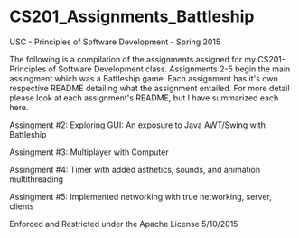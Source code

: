 # CS201_Assignments_Battleship
USC -  Principles of Software Development - Spring 2015

The following is a compilation of the assignments assigned for my CS201-Principles of Software Development class.
Assignments 2-5 begin the main assingment which was a Battleship game.
Each assignment has it's own respective README detailing what the assignment entailed.
For more detail please look at each assignment's README, but I have summarized each here.

Assingment #2: Exploring GUI: An exposure to Java AWT/Swing with Battleship

Assingment #3: Multiplayer with Computer

Assingment #4: Timer with added asthetics, sounds, and animation multithreading

Assingment #5:  Implemented networking with true networking, server, clients



Enforced and Restricted under the Apache License 5/10/2015

